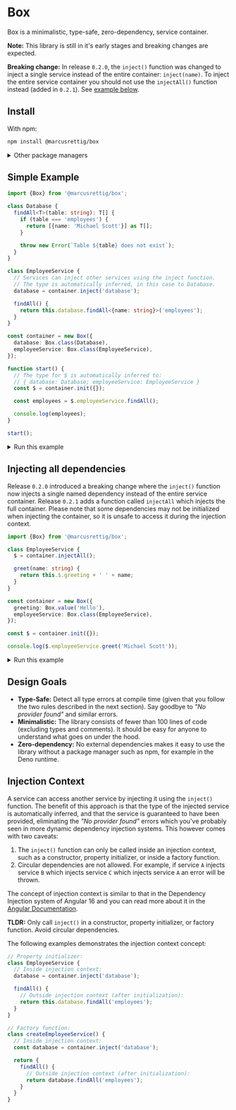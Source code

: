 # Box

Box is a minimalistic, type-safe, zero-dependency, service container.

**Note:** This library is still in it's early stages and breaking changes are expected.

**Breaking change:** In release `0.2.0`, the `inject()` function was changed to inject a single service instead of the entire container: `inject(name)`. To inject the entire service container you should not use the `injectAll()` function instead (added in `0.2.1`). See [example below](#injecting-all-dependencies).

## Install

With npm:
```sh
npm install @marcusrettig/box
```

<details>
  <summary>Other package managers</summary>
  <p>

With pnpm:

```sh
pnpm add @marcusrettig/box
```

With yarn:

```sh
yarn add @marcusrettig/box
```
  </p>
</details>

## Simple Example

```typescript
import {Box} from '@marcusrettig/box';

class Database {
  findAll<T>(table: string): T[] {
    if (table === 'employees') {
      return [{name: 'Michael Scott'}] as T[];
    }

    throw new Error(`Table ${table} does not exist`);
  }
}

class EmployeeService {
  // Services can inject other services using the inject function.
  // The type is automatically inferred, in this case to Database.
  database = container.inject('database');

  findAll() {
    return this.database.findAll<{name: string}>('employees');
  }
}

const container = new Box({
  database: Box.class(Database),
  employeeService: Box.class(EmployeeService),
});

function start() {
  // The type for $ is automatically inferred to:
  // { database: Database; employeeService: EmployeeService }
  const $ = container.init({});

  const employees = $.employeeService.findAll();

  console.log(employees);
}

start();
```

<details>
  <summary>Run this example</summary>
  <p>

```sh
npx tsx examples/simple.ts
```
</details>

## Injecting all dependencies

Release `0.2.0` introduced a breaking change where the `inject()` function now injects a single named dependency instead of the entire service container. Release `0.2.1` adds a function called `injectAll` which injects the full container. Please note that some dependencies may not be initialized when injecting the container, so it is unsafe to access it during the injection context.

```typescript
import {Box} from '@marcusrettig/box';

class EmployeeService {
  $ = container.injectAll();

  greet(name: string) {
    return this.$.greeting + ' ' + name;
  }
}

const container = new Box({
  greeting: Box.value('Hello'),
  employeeService: Box.class(EmployeeService),
});

const $ = container.init({});

console.log($.employeeService.greet('Michael Scott'));
```

<details>
  <summary>Run this example</summary>
  <p>

```sh
npx tsx examples/inject-all.ts
```
</details>

## Design Goals

- **Type-Safe:** Detect all type errors at compile time (given that you follow the two rules described in the next section). Say goodbye to *"No provider found"* and similar errors.
- **Minimalistic:** The library consists of fewer than 100 lines of code (excluding types and comments). It should be easy for anyone to understand what goes on under the hood.
- **Zero-dependency:** No external dependencies makes it easy to use the library without a package manager such as npm, for example in the Deno runtime.

## Injection Context

A service can access another service by injecting it using the `inject()` function. The benefit of this approach is that the type of the injected service is automatically inferred, and that the service is guaranteed to have been provided, eliminating the *"No provider found"* errors which you've probably seen in more dynamic dependency injection systems. This however comes with two caveats:

1. The `inject()` function can only be called inside an injection context, such as a constructor, property initializer, or inside a factory function.
2. Circular dependencies are not allowed. For example, if service `A` injects service `B` which injects service `C` which injects service `A` an error will be thrown.

The concept of injection context is similar to that in the Dependency Injection system of Angular 16 and you can read more about it in the [Angular Documentation](https://angular.io/guide/dependency-injection-context).

**TLDR:** Only call `inject()` in a constructor, property initializer, or factory function. Avoid circular dependencies.

The following examples demonstrates the injection context concept:

```typescript
// Property initializer:
class EmployeeService {
  // Inside injection context:
  database = container.inject('database');

  findAll() {
    // Outside injection context (after initialization):
    return this.database.findAll('employees');
  }
}

// Factory function:
class createEmployeeService() {
  // Inside injection context:
  const database = container.inject('database');

  return {
    findAll() {
      // Outside injection context (after initialization):
      return database.findAll('employees');
    }
  }
}
```
